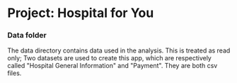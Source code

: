 # Project: Hospital for You
### Data folder

The data directory contains data used in the analysis. This is treated as read only; Two datasets are used to create this app, which are respectively called "Hospital General Information" and "Payment". They are both csv files. 